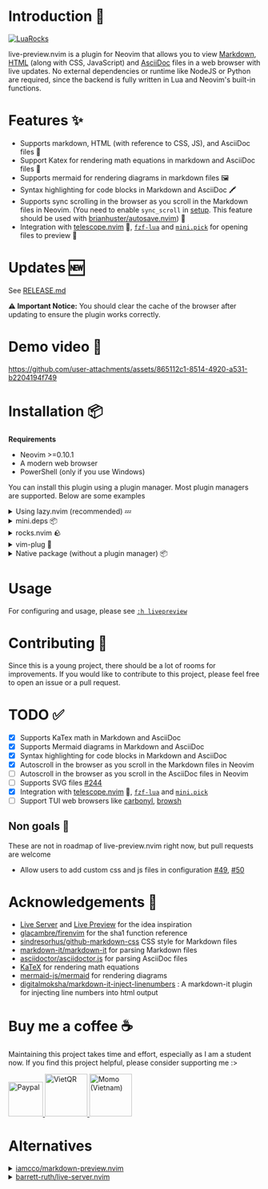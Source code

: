 # Introduction 📖

[![LuaRocks](https://img.shields.io/luarocks/v/brianhuster/live-preview.nvim?logo=lua&color=purple)](https://luarocks.org/modules/brianhuster/live-preview.nvim)

live-preview.nvim is a plugin for Neovim that allows you to view [Markdown](https://en.wikipedia.org/wiki/Markdown), [HTML](https://en.wikipedia.org/wiki/HTML) (along with CSS, JavaScript) and [AsciiDoc](https://asciidoc.org/) files in a web browser with live updates. No external dependencies or runtime like NodeJS or Python are required, since the backend is fully written in Lua and Neovim's built-in functions.

# Features :sparkles:
 
* Supports markdown, HTML (with reference to CSS, JS), and AsciiDoc files 📄
* Support Katex for rendering math equations in markdown and AsciiDoc files 🧮
* Supports mermaid for rendering diagrams in markdown files 🖼️
* Syntax highlighting for code blocks in Markdown and AsciiDoc 🖍️
* Supports sync scrolling in the browser as you scroll in the Markdown files in Neovim. (You need to enable `sync_scroll` in [setup](#setup). This feature should be used with [brianhuster/autosave.nvim](https://github.com/brianhuster/autosave.nvim)) 🔄
* Integration with [telescope.nvim](https://github.com/nvim-telescope/telescope.nvim) 🔭, [`fzf-lua`](https://github.com/ibhagwan/fzf-lua) and [`mini.pick`](https://github.com/echasnovski/mini.pick) for opening files to preview 📂

# Updates 🆕
 
See [RELEASE.md](RELEASE.md) 

**⚠️ Important Notice:** You should clear the cache of the browser after updating to ensure the plugin works correctly.

# Demo video 🎥
 
https://github.com/user-attachments/assets/865112c1-8514-4920-a531-b2204194f749

# Installation :package:

**Requirements** 

- Neovim >=0.10.1
- A modern web browser 
- PowerShell (only if you use Windows) 
 
You can install this plugin using a plugin manager. Most plugin managers are supported. Below are some examples

<details>
<summary>Using lazy.nvim (recommended) 💤</summary>

```lua
require("lazy").setup({
    {
        'brianhuster/live-preview.nvim',
        dependencies = {
            'brianhuster/autosave.nvim'  -- Not required, but recomended for autosaving and sync scrolling

            -- You can choose one of the following pickers
            'nvim-telescope/telescope.nvim',
            'ibhagwan/fzf-lua',
            'echasnovski/mini.pick',
        },
        opts = {},
   }
})
```

</details>

<details>
<summary>mini.deps 📦</summary>

```lua
MiniDeps.add({
    source = 'brianhuster/live-preview.nvim',
    depends = { 
        'brianhuster/autosave.nvim'  -- Not required, but recomended for autosaving and sync scrolling

        -- You can choose one of the following pickers
        'nvim-telescope/telescope.nvim',
        'ibhagwan/fzf-lua',
        'echasnovski/mini.pick',
    }, 
})
```

</details>

<details>
<summary>rocks.nvim 🪨</summary>

```vim
:Rocks install live-preview.nvim
```
</details>

<details>
<summary>vim-plug 🔌</summary>

```vim
Plug 'brianhuster/live-preview.nvim'
Plug 'brianhuster/autosave.nvim' " Not required, but recomended for autosaving

" You can choose one of the following pickers
Plug 'nvim-telescope/telescope.nvim'
Plug 'ibhagwan/fzf-lua'
Plug 'echasnovski/mini.pick'
```

</details>

<details>
<summary>Native package (without a plugin manager) 📦</summary>

```sh
git clone --depth 1 https://github.com/brianhuster/live-preview.nvim ~/.local/share/nvim/site/pack/brianhuster/start/live-preview.nvim
```

</details>

# Usage

For configuring and usage, please see [`:h livepreview`](./doc/livepreview.txt)

# Contributing 🤝
 
Since this is a young project, there should be a lot of rooms for improvements. If you would like to contribute to this project, please feel free to open an issue or a pull request.

# TODO ✅
- [x] Supports KaTex math in Markdown and AsciiDoc
- [x] Supports Mermaid diagrams in Markdown and AsciiDoc
- [x] Syntax highlighting for code blocks in Markdown and AsciiDoc
- [x] Autoscroll in the browser as you scroll in the Markdown files in Neovim
- [ ] Autoscroll in the browser as you scroll in the AsciiDoc files in Neovim
- [ ] Supports SVG files [#244](https://github.com/brianhuster/live-preview.nvim/issues/244)
- [x] Integration with [telescope.nvim](https://github.com/nvim-telescope/telescope.nvim) 🔭, [`fzf-lua`](https://github.com/ibhagwan/fzf-lua) and [`mini.pick`](https://github.com/echasnovski/mini.pick)
- [ ] Support TUI web browsers like [carbonyl](https://github.com/fathyb/carbonyl), [browsh](https://github.com/browsh-org/browsh)

## Non goals 🚫
 
These are not in roadmap of live-preview.nvim right now, but pull requests are welcome
- Allow users to add custom css and js files in configuration [#49](https://github.com/brianhuster/live-preview.nvim/issues/49), [#50](https://github.com/brianhuster/live-preview.nvim/issues/50)

# Acknowledgements 🙏
 
* [Live Server](https://marketplace.visualstudio.com/items?itemName=ritwickdey.LiveServer) and [Live Preview](https://marketplace.visualstudio.com/items?itemName=ms-vscode.live-server) for the idea inspiration
* [glacambre/firenvim](https://github.com/glacambre/firenvim) for the sha1 function reference
* [sindresorhus/github-markdown-css](https://github.com/sindresorhus/github-markdown-css) CSS style for Markdown files
* [markdown-it/markdown-it](https://github.com/markdown-it/markdown-it) for parsing Markdown files
* [asciidoctor/asciidoctor.js](https://github.com/asciidoctor/asciidoctor.js) for parsing AsciiDoc files
* [KaTeX](https://github.com/KaTeX/KaTeX) for rendering math equations
* [mermaid-js/mermaid](https://github.com/mermaid-js/mermaid) for rendering diagrams
* [digitalmoksha/markdown-it-inject-linenumbers](https://github.com/digitalmoksha/markdown-it-inject-linenumbers) : A markdown-it plugin for injecting line numbers into html output

# Buy me a coffee ☕
 
Maintaining this project takes time and effort, especially as I am a student now. If you find this project helpful, please consider supporting me :>

<a href="https://paypal.me/brianphambinhan">
    <img src="https://www.paypalobjects.com/webstatic/mktg/logo/pp_cc_mark_111x69.jpg" alt="Paypal" style="height: 69px;">
</a>
<a href="https://img.vietqr.io/image/mb-9704229209586831984-print.png?addInfo=Donate%20for%20livepreview%20plugin%20nvim&accountName=PHAM%20BINH%20AN">
    <img src="https://github.com/user-attachments/assets/f28049dc-ce7c-4975-a85e-be36612fd061" alt="VietQR" style="height: 85px;">
</a>
<a href="https://me.momo.vn/brianphambinhan">
    <img src="https://github.com/user-attachments/assets/3907d317-b62f-43f5-a231-3ec7eb4eaa1b" alt="Momo (Vietnam)" style="height: 85px;">
</a>

# Alternatives

<details>
    <summary> 
        <a href="https://github.com/iamcco/markdown-preview.nvim">iamcco/markdown-preview.nvim</a>
    </summary>
- Only supports markdown, but supports many kinds of diagraphs inside markdown files
- Requires Nodejs, but the plugin is compatible with both Neovim and Vim
</details>

<details>
    <summary> 
        <a href="https://github.com/barrett-ruth/live-server.nvim">barrett-ruth/live-server.nvim</a>
    </summary>
- A very small Neovim plugin that supports previewing HTML (with css, js) files
- Requires Nodejs and `live-server` executable
